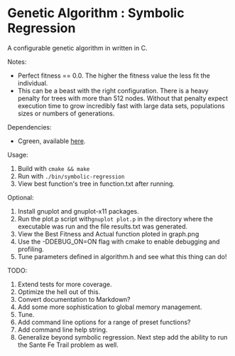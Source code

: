 Genetic Algorithm : Symbolic Regression
=================

A configurable genetic algorithm in written in C.

Notes:

- Perfect fitness == 0.0. The higher the fitness value the less fit the individual.
- This can be a beast with the right configuration. There is a heavy penalty for
trees with more than 512 nodes. Without that penalty expect execution time to grow incredibly 
fast with large data sets, populations sizes or numbers of generations.

Dependencies:

- Cgreen, available [here](https://github.com/cgreen-devs/cgreen).

Usage:

1. Build with `cmake && make`
2. Run with `./bin/symbolic-regression`
3. View best function's tree in function.txt after running.

Optional:

1. Install gnuplot and gnuplot-x11 packages.
2. Run the plot.p script with`gnuplot plot.p` in the directory where the executable was run and the file results.txt was generated.
3. View the Best Fitness and Actual function ploted in graph.png 
4. Use the -DDEBUG_ON=ON flag with cmake to enable debugging and profiling.
5. Tune parameters defined in algorithm.h and see what this thing
can do!

TODO:

1. Extend tests for more coverage. 
2. Optimize the hell out of this.
3. Convert documentation to Markdown?
4. Add some more sophistication to global memory management.
5. Tune.
6. Add command line options for a range of preset functions?
7. Add command line help string.
8. Generalize beyond symbolic regression. Next step add the ability to run the Sante Fe Trail problem as well.
